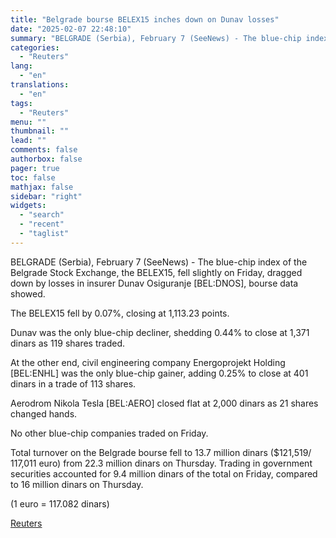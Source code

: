 ```yaml
---
title: "Belgrade bourse BELEX15 inches down on Dunav losses"
date: "2025-02-07 22:48:10"
summary: "BELGRADE (Serbia), February 7 (SeeNews) - The blue-chip index of the Belgrade Stock Exchange, the BELEX15, fell slightly on Friday, dragged down by losses in insurer Dunav Osiguranje [BEL:DNOS], bourse data showed.The BELEX15 fell by 0.07%, closing at 1,113.23 points.Dunav was the only blue-chip decliner, shedding 0.44% to close at..."
categories:
  - "Reuters"
lang:
  - "en"
translations:
  - "en"
tags:
  - "Reuters"
menu: ""
thumbnail: ""
lead: ""
comments: false
authorbox: false
pager: true
toc: false
mathjax: false
sidebar: "right"
widgets:
  - "search"
  - "recent"
  - "taglist"
---
```


BELGRADE (Serbia), February 7 (SeeNews) - The blue-chip index of the Belgrade Stock Exchange, the BELEX15, fell slightly on Friday, dragged down by losses in insurer Dunav Osiguranje [BEL:DNOS], bourse data showed.

The BELEX15 fell by 0.07%, closing at 1,113.23 points.

Dunav was the only blue-chip decliner, shedding 0.44% to close at 1,371 dinars as 119 shares traded.

At the other end, civil engineering company Energoprojekt Holding [BEL:ENHL] was the only blue-chip gainer, adding 0.25% to close at 401 dinars in a trade of 113 shares.

Aerodrom Nikola Tesla [BEL:AERO] closed flat at 2,000 dinars as 21 shares changed hands.

No other blue-chip companies traded on Friday.

Total turnover on the Belgrade bourse fell to 13.7 million dinars ($121,519/ 117,011 euro) from 22.3 million dinars on Thursday. Trading in government securities accounted for 9.4 million dinars of the total on Friday, compared to 16 million dinars on Thursday.

(1 euro = 117.082 dinars)

[Reuters](https://www.tradingview.com/news/reuters.com,2025-02-07:newsml_SEERJlf6a:0-belgrade-bourse-belex15-inches-down-on-dunav-losses/)
